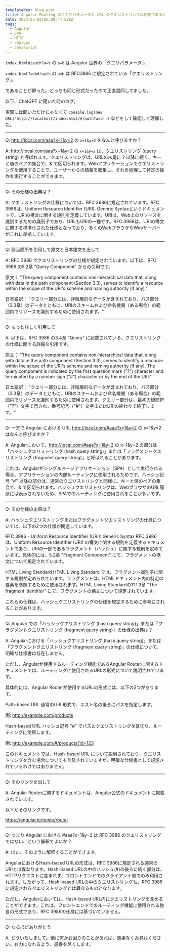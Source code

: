 ```yaml
---
templateKey: blog-post
title: Angular Routing のクエリパラメータと URL のクエリストリングは別物であると知った
date: 2023-03-02T06:00:44.528Z
tags:
  - Angular
  - SPA
  - HTTP
  - chatgpt
  - JavaScript
---
```


``index.html#/auth?a=b`` の ``a=b`` は Angular 世界の「クエリパラメータ」、

``index.html?a=b#/auth`` の ``a=b`` は RFC3986 に規定されている「クエリストリング」、

であることが解った。どっちも同じ形式だったので正直混同してました。

以下、ChatGPT に聞いた時のログ。

実際には聞いただけじゃなくて ``console.log(new URL('http://localhost/index.html/#/auth?a=b'))`` などをして確認して理解した。

----
Q:
http://local.com/aaa?x=1&y=2 の ``x=1&y=2`` をなんと呼びますか？

A:
http://local.com/aaa?x=1&y=2 の ``x=1&y=2`` は、クエリストリング (query string) と呼ばれます。クエリストリングは、URLの末尾に ? 以降に続く、キーと値のペアの集合で、& で区切られます。Webアプリケーションでクエリストリングを使用することで、ユーザーからの情報を収集し、それを処理して特定の操作を実行することができます。




----
Q:
その仕様の出典は？

A:
クエリストリングの仕様については、RFC 3986に規定されています。RFC 3986は、Uniform Resource Identifier (URI): Generic Syntaxというドキュメントで、URIの構文に関する規則を定義しています。URIは、Web上のリソースを識別するための識別子であり、URLもURIの一種です。RFC 3986は、URIの構文に関する標準化された仕様となっており、多くのWebブラウザやWebサーバーがこれに準拠しています。




----
Q:
該当箇所を引用して原文と日本語文を出して

A:
RFC 3986 でクエリストリングの仕様が規定されています。以下は、RFC 3986 の5.2章 "Query Component" からの引用です。

原文：
"The query component contains non-hierarchical data that, along with data in the path component (Section 3.3), serves to identify a resource within the scope of the URI's scheme and naming authority (if any)."

日本語訳：
"クエリー部分には、非階層的なデータが含まれており、パス部分（3.3章）のデータとともに、URIのスキームおよび命名機関（ある場合）の範囲内でリソースを識別するために使用されます。"




----
Q:
もっと詳しく引用して

A:
以下は、RFC 3986 の3.4章 "Query" に記載されている、クエリストリングの仕様に関する詳細な引用です。

原文：
"The query component contains non-hierarchical data that, along with data in the path component (Section 3.3), serves to identify a resource within the scope of the URI's scheme and naming authority (if any). The query component is indicated by the first question mark ("?") character and terminated by a number sign ("#") character or by the end of the URI."

日本語訳：
"クエリー部分には、非階層的なデータが含まれており、パス部分（3.3章）のデータとともに、URIのスキームおよび命名機関（ある場合）の範囲内でリソースを識別するために使用されます。クエリー部分は、最初の疑問符（"?"）文字で示され、番号記号（"#"）文字またはURIの終わりで終了します。"




----
Q:
一方で Angular における URL http://local.com/#aaa?x=1&y=2 の x=1&y=2 はなんと呼びますか？

A:
Angularにおいて、http://local.com/#aaa?x=1&y=2 の x=1&y=2 の部分は「ハッシュクエリストリング (hash query string)」または「フラグメントクエリストリング (fragment query string)」と呼ばれることがあります。

これは、Angularがシングルページアプリケーション（SPA）として実行される場合、アプリケーションの内部ルーティングに使用されるためです。ハッシュ記号 "#" 以降の部分は、通常のクエリストリングと同様に、キーと値のペアの集合で、& で区切られます。ハッシュクエリストリングは、WebブラウザのURL履歴には表示されないため、SPAでのルーティングに使用されることが多いです。




----
Q:
その仕様の出典は？

A:
ハッシュクエリストリングまたはフラグメントクエリストリングの仕様については、以下の2つの仕様が関連しています。

RFC 3986 - Uniform Resource Identifier (URI): Generic Syntax
RFC 3986は、Uniform Resource Identifier (URI) の構文に関する規則を定義するドキュメントであり、URIの一部であるフラグメント（ハッシュ）に関する規則を定めています。具体的には、5.2章 "Fragment Component" にて、フラグメントの構文について規定されています。

HTML Living Standard
HTML Living Standard では、フラグメント識別子に関する規則が定められています。フラグメントは、HTMLドキュメント内の特定の要素を参照するために使用されます。HTML Living Standardの11.1.3章 "The fragment identifier" にて、フラグメントの構文について規定されています。

これらの仕様は、ハッシュクエリストリングの仕様を規定するために参考にされることがあります。




----
Q:
Angular での「ハッシュクエリストリング (hash query string)」または「フラグメントクエリストリング (fragment query string)」の仕様の出典は？

A:
Angularにおける「ハッシュクエリストリング (hash query string)」または「フラグメントクエリストリング (fragment query string)」の仕様について、明確な仕様書は存在しません。

ただし、Angularが使用するルーティング機能であるAngular Routerに関するドキュメントでは、ルーティングに使用されるURLの形式について説明されています。

具体的には、Angular Routerが使用するURLの形式には、以下の2つがあります。

Path-based URL
通常のURL形式で、ホスト名の後ろにパスを指定します。

例: http://example.com/products

Hash-based URL
ハッシュ記号 "#" でパスとクエリストリングを区切り、ルーティングに使用します。

例: http://example.com/#/products?id=123

このドキュメントでは、Hash-based URL について説明されており、クエリストリングを含む場合についても言及されていますが、明確な仕様書として規定されているわけではありません。




----
Q:
そのリンクを出して

A:
Angular Routerに関するドキュメントは、Angular公式のドキュメントに掲載されています。

以下がそのリンクです。

https://angular.io/guide/router



----
Q:
つまり Angular における #aaa?x=1&y=2 は RFC 3986 のクエリストリングではない、という解釈でよいか？

A:
はい、そのように解釈することができます。

AngularにおけるHash-based URLの形式は、RFC 3986に規定される通常のURIとは異なります。Hash-based URLの中のハッシュ(#)の後ろに続く部分は、HTTPリクエストに含まれず、フロントエンドでのクライアント側でのみ利用されます。したがって、Hash-based URLの中のクエリストリングも、RFC 3986に規定されるクエリストリングとは異なるものとなります。

ただし、Angularにおいては、Hash-based URL内にクエリストリングを含めることができます。これは、フロントエンドでのルーティング機能に使用される独自の形式であり、RFC 3986の仕様には基づいていません。




----
Q:
なるほどありがとう

A:
どういたしまして。他に何かお困りのことがあれば、遠慮なくお尋ねください。お力になれるよう、最善を尽くします。
